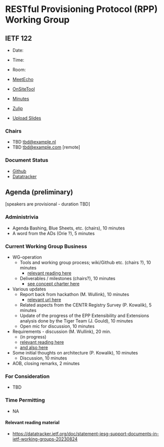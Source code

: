 
# RESTful Provisioning Protocol (RPP) Working Group

## IETF 122

* Date:
* Time:
* Room:

* [MeetEcho](https://meetings.conf.meetecho.com/ietf122/?session=)
* [OnSiteTool](https://meetings.conf.meetecho.com/onsite122/?session=)

* [Minutes](https://codimd.ietf.org/notes-ietf-122-rpp)
* [Zulip](https://zulip.ietf.org/#narrow/stream/rpp)
* [Upload Slides](https://datatracker.ietf.org/meeting/122/session/rpp)

### Chairs

* TBD [tbd@example.nl](tbd@example.nl)
* TBD [tbd@example.com](tbd@example.com) [remote]

### Document Status

* [Github](https://github.com/ietf-wg-rpp/wg-materials/blob/main/dnsop-document-status.md)
* [Datatracker](https://datatracker.ietf.org/wg/rpp/documents/)

## Agenda (preliminary)
[speakers are provisional - duration TBD]

### Administrivia

* Agenda Bashing, Blue Sheets, etc. (chairs), 10 minutes
* A word from the ADs (Orie ?), 5 minutes
<!--
* Updates of Old Work, Chairs, 10 minutes
-->
### Current Working Group Business
* WG-operation
  - Tools and working group process; wiki/Github etc. (chairs ?), 10 minutes
    - [relevant reading here](https://datatracker.ietf.org/doc/html/rfc8874)
  - Deliverables / milestones (chairs?), 10 minutes
    - [see concept charter here](https://github.com/SIDN/ietf-wg-rpp-charter/blob/main/rpp-charter.md)
* Various updates
  - Report back from hackathon (M. Wullink), 10 minutes
    - [relevant url here](https://www.ietf.org/meeting/hackathons/122-hackathon/)
  - Related aspects from the CENTR Registry Survey (P. Kowalik), 5 minutes
  - Update of the progress of the EPP Extensibility and Extensions analysis done by the Tiger Team (J. Gould), 10 minutes
  - Open mic for discussion, 10 minutes
* Requirements - discussion (M. Wullink), 20 min.
  - (in progress)
  - [relevant reading here](https://github.com/SIDN/ietf-wg-rpp-charter/blob/main/requirements.md)
  - [and also here](https://datatracker.ietf.org/meeting/121/materials/slides-121-rpp-rpp-drafts-requirements-01)
* Some initial thoughts on architecture (P. Kowalik), 10 minutes
  - Discussion, 10 minutes
* AOB, closing remarks, 2 minutes

### For Consideration

* TBD
### Time Permitting

* NA

#### Relevant reading material

* https://datatracker.ietf.org/doc/statement-iesg-support-documents-in-ietf-working-groups-20230824
